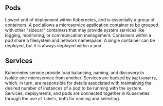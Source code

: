 ## Pods
Lowest unit of deployment within Kubernetes, and is essentially a group of containers.
A pod allows a microservice application container to be grouped with other "sidecar" containers 
that may provide system services like logging, monitoring, or communication management.
Containers within a pod share a filesystem and network namespace. A single container can be deployed,
but it is always deployed within a pod.

## Services
Kubernetes service provide load balancing, naming, and discovery to isolate one microservice from another.
Services are backed by `Deployments`, which, in turn, are responsible for details associated with maintaining
the desired number of instances of a pod to be running with the system. Services, deployments, and pods are
connected together in Kubernetes through the use of `labels`, both for naming and selecting.
